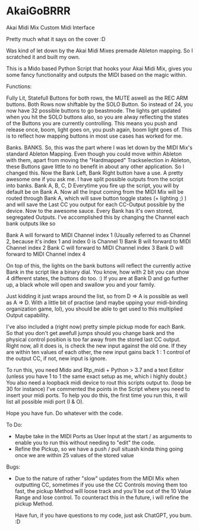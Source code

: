 # AkaiGoBRRR
Akai Midi Mix Custom Midi Interface

Pretty much what it says on the cover :D

Was kind of let down by the Akai Midi Mixes premade Ableton mapping. 
So I scratched it and built my own.

This is a Mido based Python Script that hooks your Akai Midi Mix, gives you some fancy functionality and outputs the MIDI based on the magic within.

Functions:

Fully Lit, Statefull Buttons for both rows, the MUTE aswell as the REC ARM buttons.
Both Rows now shiftable by the SOLO Button. So instead of 24, you now have 32 possible buttons to go beastmode. The lights get updated when you hit the SOLO buttons also,
so you are alway reflecting the states of the Buttons you are currently controlling.
This means you push and release once, boom, light goes on, you push again, boom light goes of. This is to reflect how mapping buttons in most use cases has worked for me.

Banks. BANKS. So, this was the part where I was let down by the MIDI Mix's standard Ableton Mapping.
Even though you could move within Ableton with them, apart from moving the "Hardmapped" Trackselection in Ableton, these Buttons gave little to no benefit in about any other application.
So I changed this. Now the Bank Left, Bank Right button have a use. A pretty awesome one if you ask me. I have split possible outputs from the script into banks. Bank A, B, C, D
Everytime you fire up the script, you will by default be on Bank A. Now all the Input coming from the MIDI Mix will be routed through Bank A, which will save button toggle states (+ lighting ;) )
and will save the Last CC you output for each CC-Output possible by the device. Now to the awesome sauce. Every Bank has it's own stored, segregated Outputs. I've accomplished this by changing the
Channel each bank outputs like so

Bank A will forward to MIDI Channel index 1 (Usually referred to as Channel 2, because it's index 1 and index 0 is Channel 1)
Bank B will forward to MIDI Channel index 2
Bank C will forward to MIDI Channel index 3
Bank D will forward to MIDI Channel index 4

On top of this, the lights on the bank buttons will reflect the currently active Bank in the script like a binary dial. You know, how with 2 bit you can show 4 different states, the buttons do too. :)
If you are at Bank D and go further up, a black whole will open and swallow you and your family. 


Just kidding it just wraps around the list, so from D => A is possible as well as A => D. With a little bit of practise (and maybe upping your midi-binding organization game, lol),
you should be able to get used to this multiplied Output capability.

I've also included a (right now) pretty simple pickup mode for each Bank.
So that you don't get awefull jumps should you change bank and the physical control position is too far away from the stored last CC output.
Right now, all it does is, is check the new input against the old one. If they are within ten values of each other, the new input gains back 1 : 1 control of the output CC, if not,
new input is ignore.

To run this, you need Mido and Rtp_midi + Python > 3.7 and a text Editor (unless you have 1 to 1 the same exact setup as me, which i highly doubt.)
You also need a loopback midi device to rout this scripts output to. (loop be 30 for instance)
I've commented the points in the Script where you need to insert your midi ports. To help you do this, the first time you run this, it will list all possible midi port (I & O).

Hope you have fun. Do whatever with the code.

To Do:

- Maybe take in the MIDI Ports as User Input at the start / as arguments to enable you to run this without needing to "edit" the code.
- Refine the Pickup, so we have a push / pull situash kinda thing going once we are within 25 values of the stored value

Bugs:
- Due to the nature of rather "slow" updates from the MIDI Mix when outputting CC, sometimes if you use the CC Controls moving them too fast,
  the pickup Method will loose track and you'll be out of the 10 Value Range and lose control. To counteract this in the future, i will refine the pickup Method.

  Have fun, if you have questions to my code, just ask ChatGPT, you bum. :D
